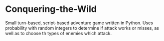 # Conquering-the-Wild
Small turn-based, script-based adventure game written in Python. Uses probability with random integers to determine if attack works or misses, as well as to choose th types of enemies which attack.
